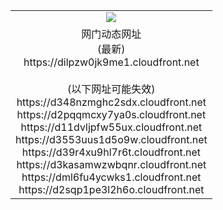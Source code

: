 ﻿<table>
  <tr></tr>
  <tr><td colspan=2 align=center><img src="https://dilpzw0jk9me1.cloudfront.net/Up/oGate.jpg" /></td></tr>
  <tr><td colspan=2 align=center>网门动态网址<br/>(最新)
<br>https://dilpzw0jk9me1.cloudfront.net
<br/><br/>(以下网址可能失效)
<br>https://d348nzmghc2sdx.cloudfront.net
<br>https://d2pqqmcxy7ya0s.cloudfront.net
<br>https://d11dvljpfw55ux.cloudfront.net
<br>https://d3553uus1d5o9w.cloudfront.net
<br>https://d39r4xu9hl7r6t.cloudfront.net
<br>https://d3kasamwzwbqnr.cloudfront.net
<br>https://dml6fu4ycwks1.cloudfront.net
<br>https://d2sqp1pe3l2h6o.cloudfront.net
    </td>
  </tr>
</table>
